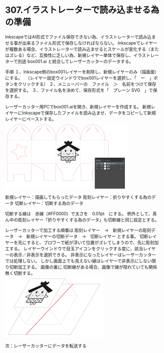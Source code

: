 # 307.イラストレーターで読み込ませる為の準備

InkscapeではAI形式でファイル保存できない為、イラストレーターで読み込ませる事が出来るファイル形式で保存しなければならない。
Inkscapeでレイヤーが複数ある場合、イラストレーターで読み込ませるとスケールが変化する（またはズレる）など、互換性に乏しい為、新規レイヤー単体で保存し、イラストレーターで別途 box001.ai と統合してレーザーカッターのデータする。

手順
１、Inkscape側のbox001レイヤーを削除し、新規レイヤーのみ（描画面）にする。
　（レイヤー設定ウインドウでbox001レイヤーを選択し、「　ー　」ボタンをクリックする）
２、メニューバーの　ファイル　＞　名前をつけて保存　を選択する。
３、ファイル名を決めて、保存形式を「　プレーン SVG　」で保存する。

レーザーカッター用PCでbox001.aiを開き、新規レイヤーを作成する。
新規レイヤーにInkscapeで保存したファイルを読み込ませ、データをコピーして新規レイヤーにペーストする。
<br>
![](LC-2-47-01.png)

新規レイヤー：描画してもらったデータ
彫刻レイヤー：折りやすくする為のデータ
切断レイヤー：切断する為のデータ

切断する線は　赤線（#FF0000）で太さを　0.01pt　にする。
例外として、真ん中の彫刻レイヤー「折りやすくする為のデータ」も切断線と同じ設定とする。

レーザーカッターで加工する順番は
彫刻レイヤー　→　新規レイヤーの彫刻データ　→　新規レイヤーの切断データ　→　切断レイヤー
とする事。
切断レイヤーを先にすると、ブロワーで紙が浮いて位置がズレてしまうので、先に彫刻加工する。
レイヤーウインドウで目玉アイコンをクリックする度に、該当レイヤーの表示／非表示を選択できる。
非表示になったレイヤーはレーザーカッターでは処理しない。
しかし画面上でも見えない線はレイヤーで非表示にしない限り切断加工する。
画像の裏に.切断線がある場合、画像で線が隠れていても関係無く切断する。
<br>
![](LC-2-47-02.png)

次：レーザーカッターにデータを転送する
